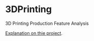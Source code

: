 # 3DPrinting
3D Printing Production Feature Analysis

[Explanation on thie project](https://kmlee.xyz/3D-Printing-Production-Feature-Analysis-3ef370ee187641309023cde14ff2aca4).
